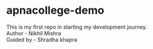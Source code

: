 # apnacollege-demo
This is my first repo in starting my development journey.
<br>
Author - Nikhil Mishra
<br>
Guided by - Shradha khapra
